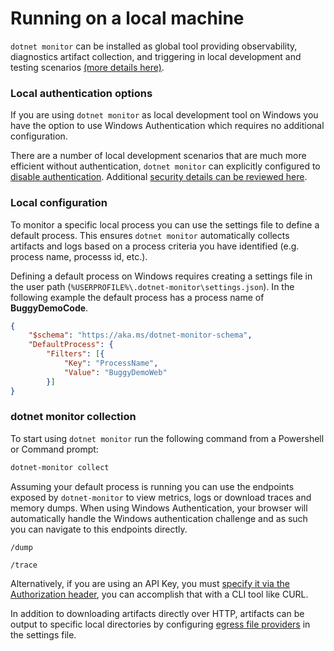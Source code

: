 # Running on a local machine

`dotnet monitor` can be installed as global tool providing observability, diagnostics artifact collection, and triggering in local development and testing scenarios [(more details here)](./setup.md#net-core-global-tool).

### Local authentication options

If you are using `dotnet monitor` as local development tool on Windows you have the option to use Windows Authentication which requires no additional configuration.

There are a number of local development scenarios that are much more efficient without authentication, `dotnet monitor` can explicitly configured to [disable authentication](./authentication.md#disabling-authentication). Additional [security details can be reviewed here](./authentication.md#windows-authentication).

### Local configuration

To monitor a specific local process you can use the settings file to define a default process. This ensures `dotnet monitor` automatically collects artifacts and logs based on a process criteria you have identified (e.g. process name, processs id, etc.).

Defining a default process on Windows requires creating a settings file in the user path (`%USERPROFILE%\.dotnet-monitor\settings.json`). In the following example the default process has a process name of __BuggyDemoCode__.

```json
{
    "$schema": "https://aka.ms/dotnet-monitor-schema",
    "DefaultProcess": {
        "Filters": [{
            "Key": "ProcessName",
            "Value": "BuggyDemoWeb"
        }]
}
```

### dotnet monitor collection

To start using `dotnet monitor` run the following command from a Powershell or Command prompt:

```cmd
dotnet-monitor collect
```

Assuming your default process is running you can use the endpoints exposed by `dotnet-monitor` to view metrics, logs or download traces and memory dumps. When using Windows Authentication, your browser will automatically handle the Windows authentication challenge and as such you can navigate to this endpoints directly. 

```http
/dump 
```

```http
/trace
```

Alternatively, if you are using an API Key, you must [specify it via the Authorization header](https://github.com/dotnet/dotnet-monitor/blob/main/documentation/authentication.md#authenticating-requests), you can accomplish that with a CLI tool like CURL.

In addition to downloading artifacts directly over HTTP, artifacts can be output to specific local directories by configuring [egress file providers](https://github.com/dotnet/dotnet-monitor/blob/main/documentation/configuration.md#filesystem-egress-provider) in the settings file.
